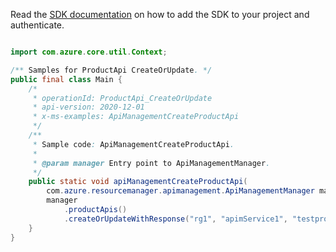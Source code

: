 Read the [SDK documentation](https://github.com/Azure/azure-sdk-for-java/blob/azure-resourcemanager-apimanagement_1.0.0-beta.2/sdk/apimanagement/azure-resourcemanager-apimanagement/README.md) on how to add the SDK to your project and authenticate.

```java

import com.azure.core.util.Context;

/** Samples for ProductApi CreateOrUpdate. */
public final class Main {
    /*
     * operationId: ProductApi_CreateOrUpdate
     * api-version: 2020-12-01
     * x-ms-examples: ApiManagementCreateProductApi
     */
    /**
     * Sample code: ApiManagementCreateProductApi.
     *
     * @param manager Entry point to ApiManagementManager.
     */
    public static void apiManagementCreateProductApi(
        com.azure.resourcemanager.apimanagement.ApiManagementManager manager) {
        manager
            .productApis()
            .createOrUpdateWithResponse("rg1", "apimService1", "testproduct", "echo-api", Context.NONE);
    }
}
```
